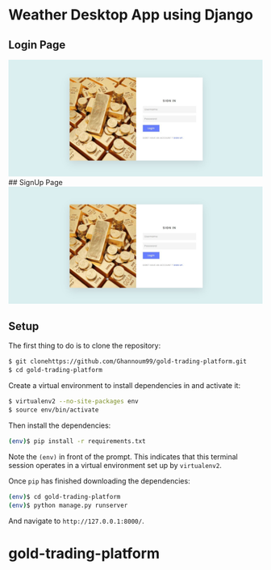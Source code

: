 # Weather Desktop App using Django

## Login Page
<div>
     <img src="https://github.com/Ghannoum99/gold-trading-platform/blob/main/login-image.jpeg">
</div>
## SignUp Page
<div>
     <img src="https://github.com/Ghannoum99/gold-trading-platform/blob/main/login-image.jpeg">
</div>

## Setup

The first thing to do is to clone the repository:

```sh
$ git clonehttps://github.com/Ghannoum99/gold-trading-platform.git
$ cd gold-trading-platform
```

Create a virtual environment to install dependencies in and activate it:

```sh
$ virtualenv2 --no-site-packages env
$ source env/bin/activate
```

Then install the dependencies:

```sh
(env)$ pip install -r requirements.txt
```
Note the `(env)` in front of the prompt. This indicates that this terminal
session operates in a virtual environment set up by `virtualenv2`.

Once `pip` has finished downloading the dependencies:
```sh
(env)$ cd gold-trading-platform
(env)$ python manage.py runserver
```
And navigate to `http://127.0.0.1:8000/`.

# gold-trading-platform

